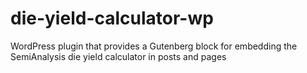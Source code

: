 # die-yield-calculator-wp
WordPress plugin that provides a Gutenberg block for embedding the SemiAnalysis die yield calculator in posts and pages

